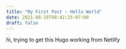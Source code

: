 ```yaml
---
title: "My First Post - Hello World"
date: 2021-08-18T08:42:25-07:00
draft: false
---
```


hi, trying to get this Hugo working from Netlify
